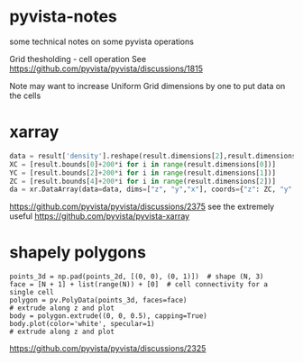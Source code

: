 # pyvista-notes
some technical notes on some pyvista operations

Grid thesholding - cell operation
See https://github.com/pyvista/pyvista/discussions/1815

Note may want to increase Uniform Grid dimensions by one to put data on the cells

# xarray
```python
data = result['density'].reshape(result.dimensions[2],result.dimensions[1],result.dimensions[0])
XC = [result.bounds[0]+200*i for i in range(result.dimensions[0])]
YC = [result.bounds[2]+200*i for i in range(result.dimensions[1])]
ZC = [result.bounds[4]+200*i for i in range(result.dimensions[2])]
da = xr.DataArray(data=data, dims=["z", "y","x"], coords={"z": ZC, "y": YC, "x": XC})
```

https://github.com/pyvista/pyvista/discussions/2375
see the extremely useful https://github.com/pyvista/pyvista-xarray

# shapely polygons
```pythong
points_3d = np.pad(points_2d, [(0, 0), (0, 1)])  # shape (N, 3)
face = [N + 1] + list(range(N)) + [0]  # cell connectivity for a single cell
polygon = pv.PolyData(points_3d, faces=face)
# extrude along z and plot
body = polygon.extrude((0, 0, 0.5), capping=True)
body.plot(color='white', specular=1)
# extrude along z and plot
```
https://github.com/pyvista/pyvista/discussions/2325
